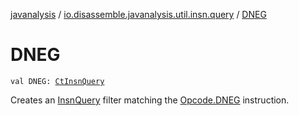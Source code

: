 [javanalysis](../index.md) / [io.disassemble.javanalysis.util.insn.query](index.md) / [DNEG](./-d-n-e-g.md)

# DNEG

`val DNEG: `[`CtInsnQuery`](-ct-insn-query/index.md)

Creates an [InsnQuery](-insn-query/index.md) filter matching the [Opcode.DNEG](#) instruction.

